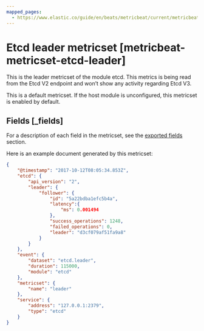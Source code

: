 ```yaml
---
mapped_pages:
  - https://www.elastic.co/guide/en/beats/metricbeat/current/metricbeat-metricset-etcd-leader.html
---
```


# Etcd leader metricset [metricbeat-metricset-etcd-leader]

This is the leader metricset of the module etcd. This metrics is being read from the Etcd V2 endpoint and won’t show any activity regarding Etcd V3.

This is a default metricset. If the host module is unconfigured, this metricset is enabled by default.

## Fields [_fields]

For a description of each field in the metricset, see the [exported fields](/reference/metricbeat/exported-fields-etcd.md) section.

Here is an example document generated by this metricset:

```json
{
    "@timestamp": "2017-10-12T08:05:34.853Z",
    "etcd": {
        "api_version": "2",
        "leader": {
            "follower": {
                "id": "5a22bdba1efc5b4a",
                "latency":{ 
                    "ms": 0.001494 
                },
                "success_operations": 1248,
                "failed_operations": 0,
                "leader": "d3cf079af51fa9a8"
            }
        }
    },
    "event": {
        "dataset": "etcd.leader",
        "duration": 115000,
        "module": "etcd"
    },
    "metricset": {
        "name": "leader"
    },
    "service": {
        "address": "127.0.0.1:2379",
        "type": "etcd"
    }
}
```
